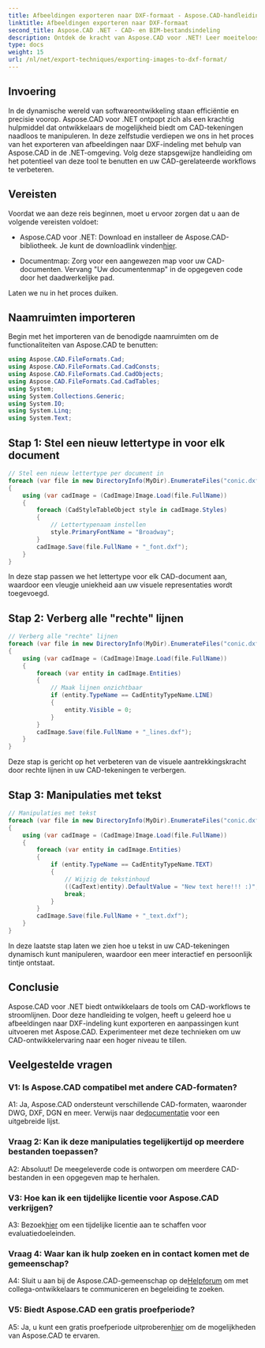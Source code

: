 ```yaml
---
title: Afbeeldingen exporteren naar DXF-formaat - Aspose.CAD-handleiding
linktitle: Afbeeldingen exporteren naar DXF-formaat
second_title: Aspose.CAD .NET - CAD- en BIM-bestandsindeling
description: Ontdek de kracht van Aspose.CAD voor .NET! Leer moeiteloos afbeeldingen naar DXF-formaat exporteren. Verbeter uw CAD-ontwikkeling met precisie en efficiëntie.
type: docs
weight: 15
url: /nl/net/export-techniques/exporting-images-to-dxf-format/
---
```

## Invoering

In de dynamische wereld van softwareontwikkeling staan efficiëntie en precisie voorop. Aspose.CAD voor .NET ontpopt zich als een krachtig hulpmiddel dat ontwikkelaars de mogelijkheid biedt om CAD-tekeningen naadloos te manipuleren. In deze zelfstudie verdiepen we ons in het proces van het exporteren van afbeeldingen naar DXF-indeling met behulp van Aspose.CAD in de .NET-omgeving. Volg deze stapsgewijze handleiding om het potentieel van deze tool te benutten en uw CAD-gerelateerde workflows te verbeteren.

## Vereisten

Voordat we aan deze reis beginnen, moet u ervoor zorgen dat u aan de volgende vereisten voldoet:

-  Aspose.CAD voor .NET: Download en installeer de Aspose.CAD-bibliotheek. Je kunt de downloadlink vinden[hier](https://releases.aspose.com/cad/net/).

- Documentmap: Zorg voor een aangewezen map voor uw CAD-documenten. Vervang "Uw documentenmap" in de opgegeven code door het daadwerkelijke pad.

Laten we nu in het proces duiken.

## Naamruimten importeren

Begin met het importeren van de benodigde naamruimten om de functionaliteiten van Aspose.CAD te benutten:

```csharp
using Aspose.CAD.FileFormats.Cad;
using Aspose.CAD.FileFormats.Cad.CadConsts;
using Aspose.CAD.FileFormats.Cad.CadObjects;
using Aspose.CAD.FileFormats.Cad.CadTables;
using System;
using System.Collections.Generic;
using System.IO;
using System.Linq;
using System.Text;
```

## Stap 1: Stel een nieuw lettertype in voor elk document

```csharp
// Stel een nieuw lettertype per document in
foreach (var file in new DirectoryInfo(MyDir).EnumerateFiles("conic.dxf"))
{
    using (var cadImage = (CadImage)Image.Load(file.FullName))
    {
        foreach (CadStyleTableObject style in cadImage.Styles)
        {
            // Lettertypenaam instellen
            style.PrimaryFontName = "Broadway";
        }
        cadImage.Save(file.FullName + "_font.dxf");
    }
}
```

In deze stap passen we het lettertype voor elk CAD-document aan, waardoor een vleugje uniekheid aan uw visuele representaties wordt toegevoegd.

## Stap 2: Verberg alle "rechte" lijnen

```csharp
// Verberg alle "rechte" lijnen
foreach (var file in new DirectoryInfo(MyDir).EnumerateFiles("conic.dxf"))
{
    using (var cadImage = (CadImage)Image.Load(file.FullName))
    {
        foreach (var entity in cadImage.Entities)
        {
            // Maak lijnen onzichtbaar
            if (entity.TypeName == CadEntityTypeName.LINE)
            {
                entity.Visible = 0;
            }
        }
        cadImage.Save(file.FullName + "_lines.dxf");
    }
}
```

Deze stap is gericht op het verbeteren van de visuele aantrekkingskracht door rechte lijnen in uw CAD-tekeningen te verbergen.

## Stap 3: Manipulaties met tekst

```csharp
// Manipulaties met tekst
foreach (var file in new DirectoryInfo(MyDir).EnumerateFiles("conic.dxf"))
{
    using (var cadImage = (CadImage)Image.Load(file.FullName))
    {
        foreach (var entity in cadImage.Entities)
        {
            if (entity.TypeName == CadEntityTypeName.TEXT)
            {
                // Wijzig de tekstinhoud
                ((CadText)entity).DefaultValue = "New text here!!! :)";
                break;
            }
        }
        cadImage.Save(file.FullName + "_text.dxf");
    }
}
```

In deze laatste stap laten we zien hoe u tekst in uw CAD-tekeningen dynamisch kunt manipuleren, waardoor een meer interactief en persoonlijk tintje ontstaat.

## Conclusie

Aspose.CAD voor .NET biedt ontwikkelaars de tools om CAD-workflows te stroomlijnen. Door deze handleiding te volgen, heeft u geleerd hoe u afbeeldingen naar DXF-indeling kunt exporteren en aanpassingen kunt uitvoeren met Aspose.CAD. Experimenteer met deze technieken om uw CAD-ontwikkelervaring naar een hoger niveau te tillen.

## Veelgestelde vragen

### V1: Is Aspose.CAD compatibel met andere CAD-formaten?

 A1: Ja, Aspose.CAD ondersteunt verschillende CAD-formaten, waaronder DWG, DXF, DGN en meer. Verwijs naar de[documentatie](https://reference.aspose.com/cad/net/) voor een uitgebreide lijst.

### Vraag 2: Kan ik deze manipulaties tegelijkertijd op meerdere bestanden toepassen?

A2: Absoluut! De meegeleverde code is ontworpen om meerdere CAD-bestanden in een opgegeven map te herhalen.

### V3: Hoe kan ik een tijdelijke licentie voor Aspose.CAD verkrijgen?

 A3: Bezoek[hier](https://purchase.aspose.com/temporary-license/) om een tijdelijke licentie aan te schaffen voor evaluatiedoeleinden.

### Vraag 4: Waar kan ik hulp zoeken en in contact komen met de gemeenschap?

 A4: Sluit u aan bij de Aspose.CAD-gemeenschap op de[Helpforum](https://forum.aspose.com/c/cad/19) om met collega-ontwikkelaars te communiceren en begeleiding te zoeken.

### V5: Biedt Aspose.CAD een gratis proefperiode?

 A5: Ja, u kunt een gratis proefperiode uitproberen[hier](https://releases.aspose.com/) om de mogelijkheden van Aspose.CAD te ervaren.